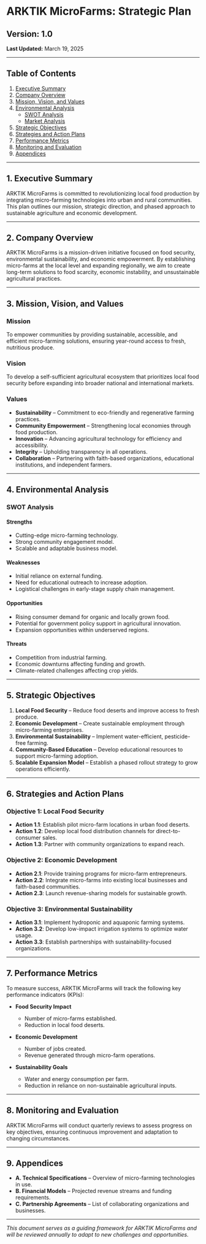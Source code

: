 # ARKTIK MicroFarms: Strategic Plan

## Version: 1.0  
**Last Updated:** March 19, 2025  

---

## **Table of Contents**
1. [Executive Summary](#executive-summary)
2. [Company Overview](#company-overview)
3. [Mission, Vision, and Values](#mission-vision-and-values)
4. [Environmental Analysis](#environmental-analysis)
   - [SWOT Analysis](#swot-analysis)
   - [Market Analysis](#market-analysis)
5. [Strategic Objectives](#strategic-objectives)
6. [Strategies and Action Plans](#strategies-and-action-plans)
7. [Performance Metrics](#performance-metrics)
8. [Monitoring and Evaluation](#monitoring-and-evaluation)
9. [Appendices](#appendices)

---

## **1. Executive Summary**
ARKTIK MicroFarms is committed to revolutionizing local food production by integrating micro-farming technologies into urban and rural communities. This plan outlines our mission, strategic direction, and phased approach to sustainable agriculture and economic development.

---

## **2. Company Overview**
ARKTIK MicroFarms is a mission-driven initiative focused on food security, environmental sustainability, and economic empowerment. By establishing micro-farms at the local level and expanding regionally, we aim to create long-term solutions to food scarcity, economic instability, and unsustainable agricultural practices.

---

## **3. Mission, Vision, and Values**

### **Mission**
To empower communities by providing sustainable, accessible, and efficient micro-farming solutions, ensuring year-round access to fresh, nutritious produce.

### **Vision**
To develop a self-sufficient agricultural ecosystem that prioritizes local food security before expanding into broader national and international markets.

### **Values**
- **Sustainability** – Commitment to eco-friendly and regenerative farming practices.
- **Community Empowerment** – Strengthening local economies through food production.
- **Innovation** – Advancing agricultural technology for efficiency and accessibility.
- **Integrity** – Upholding transparency in all operations.
- **Collaboration** – Partnering with faith-based organizations, educational institutions, and independent farmers.

---

## **4. Environmental Analysis**

### **SWOT Analysis**

#### **Strengths**
- Cutting-edge micro-farming technology.
- Strong community engagement model.
- Scalable and adaptable business model.

#### **Weaknesses**
- Initial reliance on external funding.
- Need for educational outreach to increase adoption.
- Logistical challenges in early-stage supply chain management.

#### **Opportunities**
- Rising consumer demand for organic and locally grown food.
- Potential for government policy support in agricultural innovation.
- Expansion opportunities within underserved regions.

#### **Threats**
- Competition from industrial farming.
- Economic downturns affecting funding and growth.
- Climate-related challenges affecting crop yields.

---

## **5. Strategic Objectives**
1. **Local Food Security** – Reduce food deserts and improve access to fresh produce.
2. **Economic Development** – Create sustainable employment through micro-farming enterprises.
3. **Environmental Sustainability** – Implement water-efficient, pesticide-free farming.
4. **Community-Based Education** – Develop educational resources to support micro-farming adoption.
5. **Scalable Expansion Model** – Establish a phased rollout strategy to grow operations efficiently.

---

## **6. Strategies and Action Plans**

### **Objective 1: Local Food Security**
- **Action 1.1**: Establish pilot micro-farm locations in urban food deserts.
- **Action 1.2**: Develop local food distribution channels for direct-to-consumer sales.
- **Action 1.3**: Partner with community organizations to expand reach.

### **Objective 2: Economic Development**
- **Action 2.1**: Provide training programs for micro-farm entrepreneurs.
- **Action 2.2**: Integrate micro-farms into existing local businesses and faith-based communities.
- **Action 2.3**: Launch revenue-sharing models for sustainable growth.

### **Objective 3: Environmental Sustainability**
- **Action 3.1**: Implement hydroponic and aquaponic farming systems.
- **Action 3.2**: Develop low-impact irrigation systems to optimize water usage.
- **Action 3.3**: Establish partnerships with sustainability-focused organizations.

---

## **7. Performance Metrics**
To measure success, ARKTIK MicroFarms will track the following key performance indicators (KPIs):

- **Food Security Impact**
  - Number of micro-farms established.
  - Reduction in local food deserts.
  
- **Economic Development**
  - Number of jobs created.
  - Revenue generated through micro-farm operations.

- **Sustainability Goals**
  - Water and energy consumption per farm.
  - Reduction in reliance on non-sustainable agricultural inputs.

---

## **8. Monitoring and Evaluation**
ARKTIK MicroFarms will conduct quarterly reviews to assess progress on key objectives, ensuring continuous improvement and adaptation to changing circumstances.

---

## **9. Appendices**
- **A. Technical Specifications** – Overview of micro-farming technologies in use.
- **B. Financial Models** – Projected revenue streams and funding requirements.
- **C. Partnership Agreements** – List of collaborating organizations and businesses.

---
*This document serves as a guiding framework for ARKTIK MicroFarms and will be reviewed annually to adapt to new challenges and opportunities.*
